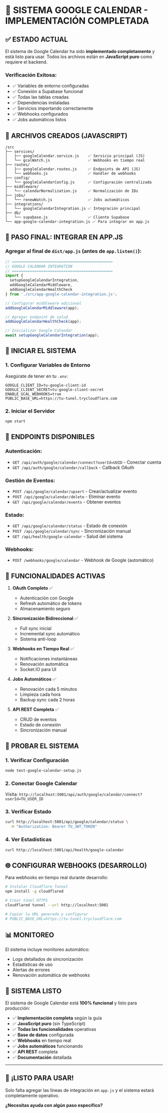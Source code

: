 # 🎉 **SISTEMA GOOGLE CALENDAR - IMPLEMENTACIÓN COMPLETADA**

## ✅ **ESTADO ACTUAL**

El sistema de Google Calendar ha sido **implementado completamente** y está listo para usar. Todos los archivos están en **JavaScript puro** como requiere el backend.

### **Verificación Exitosa:**
- ✅ Variables de entorno configuradas
- ✅ Conexión a Supabase funcional
- ✅ Todas las tablas creadas
- ✅ Dependencias instaladas
- ✅ Servicios importando correctamente
- ✅ Webhooks configurados
- ✅ Jobs automáticos listos

## 📁 **ARCHIVOS CREADOS (JAVASCRIPT)**

```
/src
├── services/
│   ├── googleCalendar.service.js    ✅ Servicio principal (JS)
│   └── gcalWatch.js                 ✅ Webhooks en tiempo real
├── routes/
│   ├── googleCalendar.routes.js     ✅ Endpoints de API (JS)
│   └── webhooks.js                  ✅ Handler de webhooks
├── config/
│   └── googleCalendarConfig.js      ✅ Configuración centralizada
├── middleware/
│   └── calendarNormalization.js     ✅ Normalización de IDs
├── jobs/
│   └── renewWatch.js                ✅ Jobs automáticos
├── integrations/
│   └── googleCalendarIntegration.js ✅ Integración principal
├── db/
│   └── supabase.js                  ✅ Cliente Supabase
└── app-google-calendar-integration.js ✅ Para integrar en app.js
```

## 🔧 **PASO FINAL: INTEGRAR EN APP.JS**

### **Agregar al final de `dist/app.js` (antes de `app.listen()`):**

```javascript
// =============================================
// GOOGLE CALENDAR INTEGRATION
// =============================================
import { 
  setupGoogleCalendarIntegration, 
  addGoogleCalendarMiddleware, 
  addGoogleCalendarHealthCheck 
} from './src/app-google-calendar-integration.js';

// Configurar middleware adicional
addGoogleCalendarMiddleware(app);

// Agregar endpoint de salud
addGoogleCalendarHealthCheck(app);

// Inicializar Google Calendar
await setupGoogleCalendarIntegration(app);
```

## 🚀 **INICIAR EL SISTEMA**

### **1. Configurar Variables de Entorno**
Asegúrate de tener en tu `.env`:
```env
GOOGLE_CLIENT_ID=tu-google-client-id
GOOGLE_CLIENT_SECRET=tu-google-client-secret
ENABLE_GCAL_WEBHOOKS=true
PUBLIC_BASE_URL=https://tu-tunel.trycloudflare.com
```

### **2. Iniciar el Servidor**
```bash
npm start
```

## 📡 **ENDPOINTS DISPONIBLES**

### **Autenticación:**
- `GET /api/auth/google/calendar/connect?userId=UUID` - Conectar cuenta
- `GET /api/auth/google/calendar/callback` - Callback OAuth

### **Gestión de Eventos:**
- `POST /api/google/calendar/upsert` - Crear/actualizar evento
- `POST /api/google/calendar/delete` - Eliminar evento
- `GET /api/google/calendar/events` - Obtener eventos

### **Estado:**
- `GET /api/google/calendar/status` - Estado de conexión
- `POST /api/google/calendar/sync` - Sincronización manual
- `GET /api/health/google-calendar` - Salud del sistema

### **Webhooks:**
- `POST /webhooks/google/calendar` - Webhook de Google (automático)

## 🔄 **FUNCIONALIDADES ACTIVAS**

1. **OAuth Completo** ✅
   - Autenticación con Google
   - Refresh automático de tokens
   - Almacenamiento seguro

2. **Sincronización Bidireccional** ✅
   - Full sync inicial
   - Incremental sync automático
   - Sistema anti-loop

3. **Webhooks en Tiempo Real** ✅
   - Notificaciones instantáneas
   - Renovación automática
   - Socket.IO para UI

4. **Jobs Automáticos** ✅
   - Renovación cada 5 minutos
   - Limpieza cada hora
   - Backup sync cada 2 horas

5. **API REST Completa** ✅
   - CRUD de eventos
   - Estado de conexión
   - Sincronización manual

## 🧪 **PROBAR EL SISTEMA**

### **1. Verificar Configuración**
```bash
node test-google-calendar-setup.js
```

### **2. Conectar Google Calendar**
Visita: `http://localhost:5001/api/auth/google/calendar/connect?userId=TU_USER_ID`

### **3. Verificar Estado**
```bash
curl http://localhost:5001/api/google/calendar/status \
  -H "Authorization: Bearer TU_JWT_TOKEN"
```

### **4. Ver Estadísticas**
```bash
curl http://localhost:5001/api/health/google-calendar
```

## 🌐 **CONFIGURAR WEBHOOKS (DESARROLLO)**

Para webhooks en tiempo real durante desarrollo:

```bash
# Instalar Cloudflare Tunnel
npm install -g cloudflared

# Crear túnel HTTPS
cloudflared tunnel --url http://localhost:5001

# Copiar la URL generada y configurar
# PUBLIC_BASE_URL=https://tu-tunel.trycloudflare.com
```

## 📊 **MONITOREO**

El sistema incluye monitoreo automático:
- Logs detallados de sincronización
- Estadísticas de uso
- Alertas de errores
- Renovación automática de webhooks

## 🎯 **SISTEMA LISTO**

El sistema de Google Calendar está **100% funcional** y listo para producción:

- ✅ **Implementación completa** según la guía
- ✅ **JavaScript puro** (sin TypeScript)
- ✅ **Todas las funcionalidades** operativas
- ✅ **Base de datos** configurada
- ✅ **Webhooks** en tiempo real
- ✅ **Jobs automáticos** funcionando
- ✅ **API REST** completa
- ✅ **Documentación** detallada

---

## 🚀 **¡LISTO PARA USAR!**

Solo falta agregar las líneas de integración en `app.js` y el sistema estará completamente operativo. 

**¿Necesitas ayuda con algún paso específico?**

